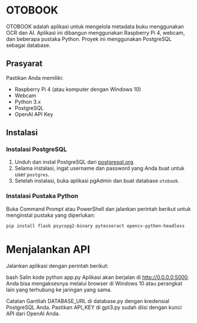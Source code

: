 # OTOBOOK

OTOBOOK adalah aplikasi untuk mengelola metadata buku menggunakan OCR dan AI. Aplikasi ini dibangun menggunakan Raspberry Pi 4, webcam, dan beberapa pustaka Python. Proyek ini menggunakan PostgreSQL sebagai database.

## Prasyarat

Pastikan Anda memiliki:

- Raspberry Pi 4 (atau komputer dengan Windows 10)
- Webcam
- Python 3.x
- PostgreSQL
- OpenAI API Key

## Instalasi

### Instalasi PostgreSQL

1. Unduh dan instal PostgreSQL dari [postgresql.org](https://www.postgresql.org/download/windows/).
2. Selama instalasi, ingat username dan password yang Anda buat untuk user `postgres`.
3. Setelah instalasi, buka aplikasi pgAdmin dan buat database `otobook`.

### Instalasi Pustaka Python

Buka Command Prompt atau PowerShell dan jalankan perintah berikut untuk menginstal pustaka yang diperlukan:

```bash
pip install flask psycopg2-binary pytesseract opencv-python-headless

```
# Menjalankan API
Jalankan aplikasi dengan perintah berikut:

bash
Salin kode
python app.py
Aplikasi akan berjalan di http://0.0.0.0:5000. Anda bisa mengaksesnya melalui browser di Windows 10 atau perangkat lain yang terhubung ke jaringan yang sama.

Catatan
Gantilah DATABASE_URL di database.py dengan kredensial PostgreSQL Anda.
Pastikan API_KEY di gpt3.py sudah diisi dengan kunci API dari OpenAI Anda.